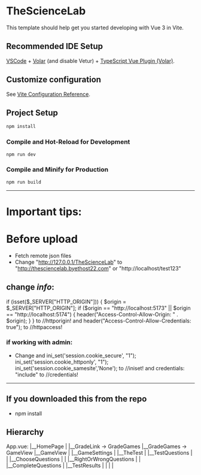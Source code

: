 # TheScienceLab

This template should help get you started developing with Vue 3 in Vite.

## Recommended IDE Setup

[VSCode](https://code.visualstudio.com/) + [Volar](https://marketplace.visualstudio.com/items?itemName=Vue.volar) (and disable Vetur) + [TypeScript Vue Plugin (Volar)](https://marketplace.visualstudio.com/items?itemName=Vue.vscode-typescript-vue-plugin).

## Customize configuration

See [Vite Configuration Reference](https://vitejs.dev/config/).

## Project Setup

```sh
npm install
```

### Compile and Hot-Reload for Development

```sh
npm run dev
```

### Compile and Minify for Production

```sh
npm run build
```
------------------------------
# Important tips:

# Before upload

* Fetch remote json files
* Change "http://127.0.0.1/TheScienceLab" to "http://thesciencelab.byethost22.com" or "http://localhost/test123"

## change *info*:
if (isset($_SERVER["HTTP_ORIGIN"])) {
    $origin = $_SERVER["HTTP_ORIGIN"];
    if ($origin == "http://localhost:5173" || $origin == "http://localhost:5174") {
        header("Access-Control-Allow-Origin: " . $origin);
    }
}
to
//httporigin!
and
header("Access-Control-Allow-Credentials: true");
to
//httpaccess!
### if working with admin:

* Change 
and
ini_set('session.cookie_secure', "1"); 
ini_set('session.cookie_httponly', "1"); 
ini_set('session.cookie_samesite','None');
to
//iniset!
and
credentials: "include"
to 
//credentials!
-----------------------------------------
## If you downloaded this from the repo

* npm install

## Hierarchy
App.vue:
|__HomePage
|  |__GradeLink -> GradeGames
|__GradeGames -> GameView
|__GameView
|  |__GameSettings
|  |__TheTest
|      |__TestQuestions
|      |   |__ChooseQuestions
|      |   |__RightOrWrongQuestions
|      |   |__CompleteQuestions
|      |__TestResults
|
|
|
|